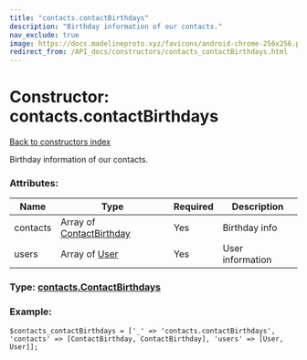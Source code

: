 ```yaml
---
title: "contacts.contactBirthdays"
description: "Birthday information of our contacts."
nav_exclude: true
image: https://docs.madelineproto.xyz/favicons/android-chrome-256x256.png
redirect_from: /API_docs/constructors/contacts_contactBirthdays.html
---
```

# Constructor: contacts.contactBirthdays  
[Back to constructors index](/API_docs/constructors/index.html)



Birthday information of our contacts.

### Attributes:

| Name     |    Type       | Required | Description |
|----------|---------------|----------|-------------|
|contacts|Array of [ContactBirthday](/API_docs/types/ContactBirthday.html) | Yes|Birthday info|
|users|Array of [User](/API_docs/types/User.html) | Yes|User information|



### Type: [contacts.ContactBirthdays](/API_docs/types/contacts.ContactBirthdays.html)


### Example:

```
$contacts_contactBirthdays = ['_' => 'contacts.contactBirthdays', 'contacts' => [ContactBirthday, ContactBirthday], 'users' => [User, User]];
```  
